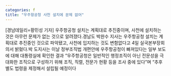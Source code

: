 ```yaml
---
categories: f
title: "우주항공청 사천 설치에 문제 없어"
---
```

[경남데일리=황민성 기자] 우주항공청 설치는 계획대로 추진중이며, 사천에 설치하는 것은 아무런 문제가 없는 것으로 알려졌다.경남도 박완수 지사는 우주항공청 설치는 계획대로 추진중인 것으로 파악됐고, 사천에 입지하는 것도 변함없다고 4일 실국본부장회의서 밝혔다.박 도지사는 이날 정부조직법 개편안에 우주항공청이 빠져있다는 일부 보도에 대해 대통령실에 확인한 결과 “우주항공청은 일반적인 행정조직이 아닌 전문성을 극대화한 조직으로 구성하기 위해 조직, 직렬, 전문가 현황 등을 조사 중에 있다”며 “추후 별도 법령을 제정해서 설립될 예정이다